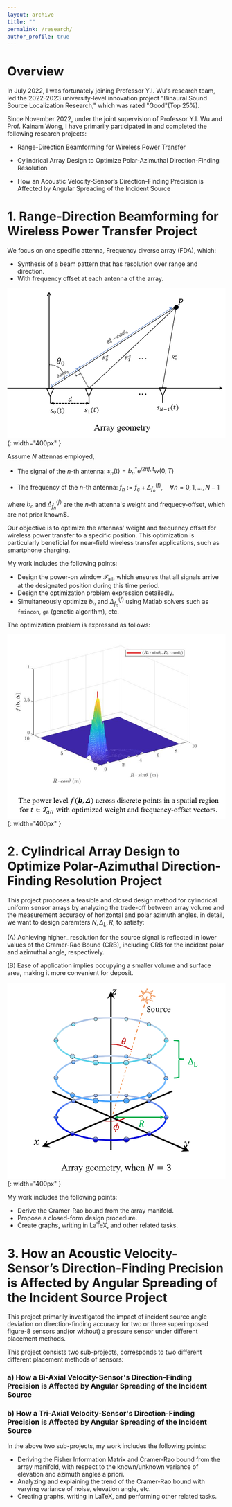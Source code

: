 ```yaml
---
layout: archive
title: ""
permalink: /research/
author_profile: true
---
```



# Overview

In July 2022, I was fortunately joining Professor Y.I. Wu's research team, led the 2022-2023 university-level innovation project "Binaural Sound Source Localization Research," which was rated "Good"(Top 25%).

Since November 2022, under the joint supervision of Professor Y.I. Wu and Prof. Kainam Wong, I have primarily participated in and completed the following research projects:

* Range-Direction Beamforming for Wireless Power Transfer

* Cylindrical Array Design to Optimize Polar-Azimuthal Direction-Finding Resolution

* How an Acoustic Velocity-Sensor’s Direction-Finding Precision is Affected by Angular Spreading of the Incident Source


# 1. Range-Direction Beamforming for Wireless Power Transfer Project

We focus on one specific attenna, Frequency diverse array (FDA), which:
* Synthesis of a beam pattern that has resolution over range and direction.
* With frequency offset at each antenna of the array.

![geometry](wpt-geometry.png){: width="400px" }

Assume $N$ attennas employed,

- The signal of the $n$-th antenna: $s_n(t) = b_n^* e^{j2\pi f_n t} w(0, T)$

- The frequency of the $n$-th antenna: $f_n := f_c + \Delta_{f_n}^{(f)}, \quad \forall n = 0, 1, \ldots, N-1$

where $b_n$ and $\Delta_{f_n}^{(f)}$ are the $n$-th attenna's weight and frequecy-offset, which are not prior known$.

Our objective is to optimize the attennas' weight and frequency offset for wireless power transfer to a specific position. This optimization is particularly beneficial for near-field wireless transfer applications, such as smartphone charging.

My work includes the following points:

* Design the power-on window $\mathcal{T}_{\text{all}}$, which ensures that all signals arrive at the designated position during this time period.
* Design the optimization problem expression detailedly.
* Simultaneously optimize $b_n$ and $\Delta_{f_n}^{(f)}$ using Matlab solvers such as `fmincon`, `ga` (genetic algorithm), etc.

The optimization problem is expressed as follows:


![3D diagram](wpt-diagram.png){: width="400px" }

# 2. Cylindrical Array Design to Optimize Polar-Azimuthal Direction-Finding Resolution Project

This project proposes a feasible and closed design method for cylindrical uniform sensor arrays by analyzing the trade-off between array volume and the measurement accuracy of horizontal and polar azimuth angles, in detail, we want to design paramters ${N, \Delta_{L}, R}$, to satisfy:

(A) Achieving higher_ resolution for the source signal is reflected in lower values of the Cramer-Rao Bound (CRB), including CRB for the incident polar and azimuthal angle, respectively.

(B) Ease of application implies occupying a smaller volume and surface area, making it more convenient for deposit.

![Array geometry](crb-geometry.png){: width="400px" }

My work includes the following points:

* Derive the Cramer-Rao bound from the array manifold.
* Propose a closed-form design procedure.
* Create graphs, writing in LaTeX, and other related tasks.




# 3. How an Acoustic Velocity-Sensor’s Direction-Finding Precision is Affected by Angular Spreading of the Incident Source Project

This project primarily investigated the impact of incident source angle deviation on direction-finding accuracy for two or three superimposed figure-8 sensors and(or without) a pressure sensor under different placement methods. 

This project consists two sub-projects, corresponds to two different different placement methods of sensors:

### a) How a Bi-Axial Velocity-Sensor's Direction-Finding Precision is Affected by Angular Spreading of the Incident Source

### b) How a Tri-Axial Velocity-Sensor's Direction-Finding Precision is Affected by Angular Spreading of the Incident Source

In the above two sub-projects, my work includes the following points:

* Deriving the Fisher Information Matrix and Cramer-Rao bound from the array manifold, with respect to the known/unknown variance of elevation and azimuth angles a priori.
* Analyzing and explaining the trend of the Cramer-Rao bound with varying variance of noise, elevation angle, etc.
* Creating graphs, writing in LaTeX, and performing other related tasks.











